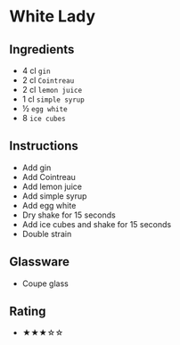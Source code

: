 # White Lady

## Ingredients
- 4 cl `gin`
- 2 cl `Cointreau`
- 2 cl `lemon juice`
- 1 cl `simple syrup`
- ½ `egg white`
- 8 `ice cubes`

## Instructions
- Add gin
- Add Cointreau
- Add lemon juice
- Add simple syrup
- Add egg white
- Dry shake for 15 seconds
- Add ice cubes and shake for 15 seconds
- Double strain

## Glassware
- Coupe glass

## Rating
- ★★★☆☆